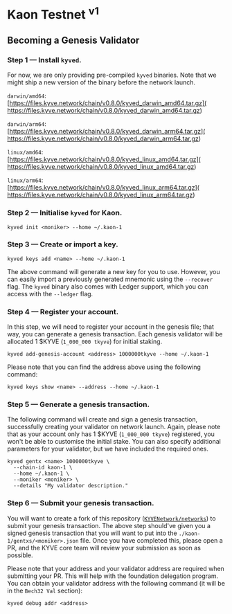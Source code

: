 # Kaon Testnet <sup>v1</sup>

## Becoming a Genesis Validator

### Step 1 — Install `kyved`.

For now, we are only providing pre-compiled `kyved` binaries. Note that we
might ship a new version of the binary before the network launch.

`darwin/amd64`: [https://files.kyve.network/chain/v0.8.0/kyved_darwin_amd64.tar.gz](
https://files.kyve.network/chain/v0.8.0/kyved_darwin_amd64.tar.gz)

`darwin/arm64`: [https://files.kyve.network/chain/v0.8.0/kyved_darwin_arm64.tar.gz](
https://files.kyve.network/chain/v0.8.0/kyved_darwin_arm64.tar.gz)

`linux/amd64`: [https://files.kyve.network/chain/v0.8.0/kyved_linux_amd64.tar.gz](
https://files.kyve.network/chain/v0.8.0/kyved_linux_amd64.tar.gz)

`linux/arm64`: [https://files.kyve.network/chain/v0.8.0/kyved_linux_arm64.tar.gz](
https://files.kyve.network/chain/v0.8.0/kyved_linux_arm64.tar.gz)

### Step 2 — Initialise `kyved` for Kaon.

```shell
kyved init <moniker> --home ~/.kaon-1
```

### Step 3 — Create or import a key.

```shell
kyved keys add <name> --home ~/.kaon-1
```

The above command will generate a new key for you to use. However, you can
easily import a previously generated mnemonic using the `--recover` flag. The
`kyved` binary also comes with Ledger support, which you can access with the
`--ledger` flag.

### Step 4 — Register your account.

In this step, we will need to register your account in the genesis file; that
way, you can generate a genesis transaction. Each genesis validator will be
allocated 1 $KYVE (`1_000_000 tkyve`) for initial staking.

```shell
kyved add-genesis-account <address> 1000000tkyve --home ~/.kaon-1
```

Please note that you can find the address above using the following command:

```shell
kyved keys show <name> --address --home ~/.kaon-1
```

### Step 5 — Generate a genesis transaction.

The following command will create and sign a genesis transaction, successfully
creating your validator on network launch. Again, please note that as your
account only has 1 $KYVE (`1_000_000 tkyve`) registered, you won't be able to
customise the initial stake. You can also specify additional parameters for
your validator, but we have included the required ones.

```shell
kyved gentx <name> 1000000tkyve \
  --chain-id kaon-1 \
  --home ~/.kaon-1 \
  --moniker <moniker> \
  --details "My validator description."
```

### Step 6 — Submit your genesis transaction.

You will want to create a fork of this repository
([`KYVENetwork/networks`](https://github.com/KYVENetwork/networks/fork)) to
submit your genesis transaction. The above step should've given you a signed
genesis transaction that you will want to put into the
`./kaon-1/gentxs/<moniker>.json` file. Once you have completed this, please
open a PR, and the KYVE core team will review your submission as soon as
possible.

Please note that your address and your validator address are required when
submitting your PR. This will help with the foundation delegation program. You
can obtain your validator address with the following command (it will be in the
`Bech32 Val` section):

```shell
kyved debug addr <address>
```
